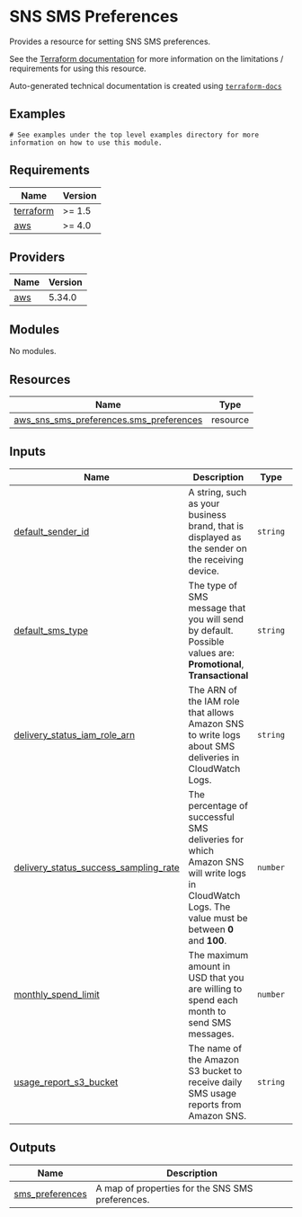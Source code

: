 # SNS SMS Preferences

Provides a resource for setting SNS SMS preferences.

See the [Terraform documentation](https://registry.terraform.io/providers/hashicorp/aws/latest/docs/resources/sns_sms_preferences) for more information on the limitations / requirements for using this resource.

<!-- BEGINNING OF PRE-COMMIT-TERRAFORM DOCS HOOK -->

Auto-generated technical documentation is created using [`terraform-docs`](https://terraform-docs.io/)
## Examples

```hcl
# See examples under the top level examples directory for more information on how to use this module.
```

## Requirements

| Name | Version |
|------|---------|
| <a name="requirement_terraform"></a> [terraform](#requirement\_terraform) | >= 1.5 |
| <a name="requirement_aws"></a> [aws](#requirement\_aws) | >= 4.0 |

## Providers

| Name | Version |
|------|---------|
| <a name="provider_aws"></a> [aws](#provider\_aws) | 5.34.0 |

## Modules

No modules.

## Resources

| Name | Type |
|------|------|
| [aws_sns_sms_preferences.sms_preferences](https://registry.terraform.io/providers/hashicorp/aws/latest/docs/resources/sns_sms_preferences) | resource |

## Inputs

| Name | Description | Type | Default | Required |
|------|-------------|------|---------|:--------:|
| <a name="input_default_sender_id"></a> [default\_sender\_id](#input\_default\_sender\_id) | A string, such as your business brand, that is displayed as the sender on the receiving device. | `string` | `null` | no |
| <a name="input_default_sms_type"></a> [default\_sms\_type](#input\_default\_sms\_type) | The type of SMS message that you will send by default. Possible values are: **Promotional**, **Transactional** | `string` | `null` | no |
| <a name="input_delivery_status_iam_role_arn"></a> [delivery\_status\_iam\_role\_arn](#input\_delivery\_status\_iam\_role\_arn) | The ARN of the IAM role that allows Amazon SNS to write logs about SMS deliveries in CloudWatch Logs. | `string` | `null` | no |
| <a name="input_delivery_status_success_sampling_rate"></a> [delivery\_status\_success\_sampling\_rate](#input\_delivery\_status\_success\_sampling\_rate) | The percentage of successful SMS deliveries for which Amazon SNS will write logs in CloudWatch Logs. The value must be between **0** and **100**. | `number` | `null` | no |
| <a name="input_monthly_spend_limit"></a> [monthly\_spend\_limit](#input\_monthly\_spend\_limit) | The maximum amount in USD that you are willing to spend each month to send SMS messages. | `number` | `null` | no |
| <a name="input_usage_report_s3_bucket"></a> [usage\_report\_s3\_bucket](#input\_usage\_report\_s3\_bucket) | The name of the Amazon S3 bucket to receive daily SMS usage reports from Amazon SNS. | `string` | `null` | no |

## Outputs

| Name | Description |
|------|-------------|
| <a name="output_sms_preferences"></a> [sms\_preferences](#output\_sms\_preferences) | A map of properties for the SNS SMS preferences. |


<!-- END OF PRE-COMMIT-TERRAFORM DOCS HOOK -->
